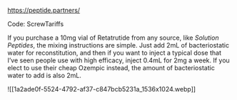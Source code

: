https://peptide.partners/

Code: ScrewTariffs

If you purchase a 10mg vial of Retatrutide from any source, like _Solution Peptides_, the mixing instructions are simple. Just add 2mL of bacteriostatic water for reconstitution, and then if you want to inject a typical dose that I’ve seen people use with high efficacy, inject 0.4mL for 2mg a week. If you elect to use their cheap Ozempic instead, the amount of bacteriostatic water to add is also 2mL.

![[1a2ade0f-5524-4792-af37-c847bcb5231a_1536x1024.webp]]

